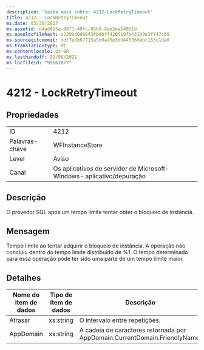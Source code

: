 ```yaml
---
description: 'Saiba mais sobre: 4212-LockRetryTimeout'
title: 4212 - LockRetryTimeout
ms.date: 03/30/2017
ms.assetid: d4ad415a-9871-49fc-85b8-8ee2ea149b1d
ms.openlocfilehash: a2299d0d9643fb60ff420519fb43199e3f747c69
ms.sourcegitcommit: ddf7edb67715a5b9a45e3dd44536dabc153c1de0
ms.translationtype: MT
ms.contentlocale: pt-BR
ms.lasthandoff: 02/06/2021
ms.locfileid: "99667077"
---
```

# <a name="4212---lockretrytimeout"></a>4212 - LockRetryTimeout

## <a name="properties"></a>Propriedades  
  
|||  
|-|-|  
|ID|4212|  
|Palavras-chave|WFInstanceStore|  
|Level|Aviso|  
|Canal|Os aplicativos de servidor de Microsoft-Windows- aplicativo/depuração|  
  
## <a name="description"></a>Descrição  

 O provedor SQL após um tempo limite tentar obter o bloqueio de instância.  
  
## <a name="message"></a>Mensagem  

 Tempo limite ao tentar adquirir o bloqueio de instância.  A operação não concluiu dentro do tempo limite distribuído de %1. O tempo determinado para essa operação pode ter sido uma parte de um tempo limite maior.  
  
## <a name="details"></a>Detalhes  
  
|Nome do item de dados|Tipo de item de dados|Descrição|  
|--------------------|--------------------|-----------------|  
|Atrasar|xs:string|O intervalo entre repetições.|  
|AppDomain|xs:string|A cadeia de caracteres retornada por AppDomain.CurrentDomain.FriendlyName.|
